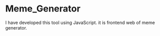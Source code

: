 # Meme_Generator
I have developed this tool using JavaScript. it is frontend web of meme generator.
